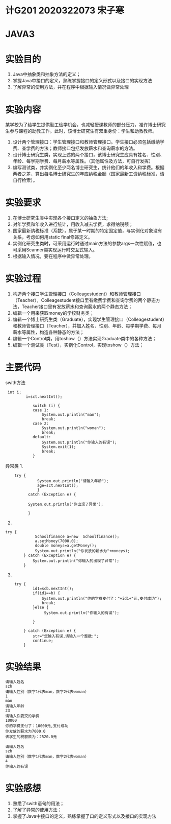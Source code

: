 # 计G201 2020322073 宋子寒 
# JAVA3
# 实验目的
1. Java中抽象类和抽象方法的定义； 
2. 掌握Java中接口的定义，熟练掌握接口的定义形式以及接口的实现方法
3. 了解异常的使用方法，并在程序中根据输入情况做异常处理
# 实验内容
某学校为了给学生提供勤工俭学机会，也减轻授课教师的部分压力，准许博士研究生参与课程的助教工作。此时，该博士研究生有双重身份：学生和助教教师。
1. 设计两个管理接口：学生管理接口和教师管理接口。学生接口必须包括缴纳学费、查学费的方法；教师接口包括发放薪水和查询薪水的方法。
2. 设计博士研究生类，实现上述的两个接口，该博士研究生应具有姓名、性别、年龄、每学期学费、每月薪水等属性。（其他属性及方法，可自行发挥）
3. 编写测试类，并实例化至少两名博士研究生，统计他们的年收入和学费。根据两者之差，算出每名博士研究生的年应纳税金额（国家最新工资纳税标准，请自行检索）。
# 实验要求
1. 在博士研究生类中实现各个接口定义的抽象方法;
2. 对年学费和年收入进行统计，用收入减去学费，求得纳税额；
3. 国家最新纳税标准（系数），属于某一时期的特定固定值，与实例化对象没有关系，考虑如何用static final修饰定义。
4. 实例化研究生类时，可采用运行时通过main方法的参数args一次性赋值，也可采用Scanner类实现运行时交互式输入。
5. 根据输入情况，要在程序中做异常处理。
# 实验过程
1. 构造两个接口学生管理接口（Colleagestudent）和教师管理接口（Teacher），Colleagestudent接口里有缴费学费和查询学费的两个静态方法，Teacher接口里有发放薪水和查询薪水的两个静态方法；
2. 编辑一个用来获取money的学校财务类；
3. 编辑一个博士研究生类（Graduate），实现学生管理接口（Colleagestudent）和教师管理接口（Teacher），并加入姓名、性别、年龄、每学期学费、每月薪水等属性，构造各种静态的方法；
4. 编辑一个Control类，用toshow（）方法实现Graduate类中的各种方法；
5. 编辑一个测试类（Test），实例化Control，实现toshow（）方法；
# 主要代码
swith方法
```
 int i;
		 i=sct.nextInt();
	
			switch (i) {
			case 1:
			    System.out.println("man");
				break;
			case 2:
                System.out.println("woman");
                break;
			default:
				System.out.println("你输入的有误");
				System.exit(1);
				break;
			}
```
异常类
1.
```
   	try {
			  System.out.println("请输入年龄");
			  age=sct.nextInt();
		      } 
		  catch (Exception e) {

          System.out.println("你出现了异常");
    
		  }	
```
2.
```
try {
			 Schoolfinance a=new  Schoolfinance();
			 a.setMoney(7000.0);
			 double moneys=a.getMoney();
			 System.out.println("你发放的薪水为"+moneys);
		} catch (Exception e) {
			System.out.println("你输入的出现了异常");
		}
```
3.
```
	try {
    		id1=scb.nextInt();
    		if(id1==b) {
    			System.out.println("你的学费支付了："+id1+"元,支付成功");
         		break;
    		}else {
    			 System.out.println("你输入的有误");
    			 
    		}
     		
		} catch (Exception e) {
			str="您输入有误,请输入一个整数:";
			continue;
		}
```
# 实验结果
```
请输入姓名
szh
请输入性别（数字1代表man，数字2代表woman）
1
man
请输入年龄
23
请输入你要交的学费
10000
你的学费支付了：10000元,支付成功
你发放的薪水为7000.0
该学生的税额款为：2520.0元
```
```
请输入姓名
szh
请输入性别（数字1代表man，数字2代表woman）
4
你输入的有误
```
# 实验感想
1. 熟悉了swith语句的用法；
2. 了解了异常的使用方法；
3. 掌握了Java中接口的定义，熟练掌握了口的定义形式以及接口的实现方法
